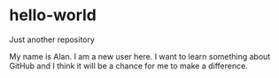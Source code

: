 # hello-world
Just another repository

My  name is Alan. I am a new user here. I want to learn something about GitHub and I think it will be a chance for me to make a difference.
